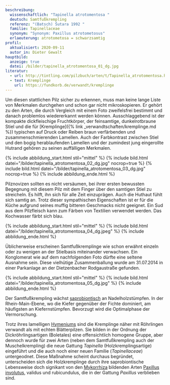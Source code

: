 ```yaml
---
beschreibung:
  wissenschaftlich: "Tapinella atrotomentosa "
  deutsch: Samtfußkrempling
  referenz: "(Batsch) Šutara 1992 "
  familie: Tapinellaceae
  synonym: "Synonym: Paxillus atrotometosus"
  erlaeuterung: atrotometosa = schwarzsamtig
profil:
  aktualisiert: 2020-09-11
  autor_in: Dieter Gewalt
hauptbild:
  anzeige: true
  datei: /bilder/tapinella_atrotomentosa_01_dg.jpg
literatur:
  - url: http://tintling.com/pilzbuch/arten/t/Tapinella_atrotomentosa.html
  - text: Kremplinge
    url: https://fundkorb.de/verwandt/kremplinge
---
```

Um diesen stattlichen Pilz sicher zu erkennen, muss man keine lange Liste von Merkmalen durchgehen und schon gar nicht mikroskopieren. Er gehört zu den Arten, die durch Vergleich mit einem Foto zweifelsfrei bestimmt und danach problemlos wiedererkannt werden können. Ausschlaggebend ist der kompakte dickfleischige Fruchtkörper, der feinsamtige, dunkelrotbraune Stiel und die für [Kremplinge]({% link _verwandtschaften/kremplinge.md %}) typischen auf Druck oder Reiben braun verfärbenden und zusammenschmierenden Lamellen. Auch der Farbkontrast zwischen Stiel und den bogig herablaufenden Lamellen und der zumindest jung eingerollte Hutrand gehören zu seinen auffälligen Merkmalen.

{% include abbildung_start.html stil="mittel" %}
{% include bild.html datei="/bilder/tapinella_atrotomentosa_02_dg.jpg" nocrop=true %}
{% include bild.html datei="/bilder/tapinella_atrotomentosa_03_dg.jpg" nocrop=true %}
{% include abbildung_ende.html %}

Pilznovizen sollten es nicht versäumen, bei ihrer ersten bewussten Begegnung mit diesem  Pilz mit dem Finger über den samtigen Stiel zu streicheln. Es hilft, ihn sich für alle Zeit einzuprägen. Auch die Huthaut fühlt sich samtig an. Trotz dieser sympathischen Eigenschaften ist er für die Küche aufgrund seines muffig bitteren Geschmacks nicht geeignet. Ein Sud aus dem Pilzfleisch kann zum Färben von Textilien verwendet werden. Das Kochwasser färbt sich blau.

{% include abbildung_start.html stil="mittel" %}
{% include bild.html datei="/bilder/tapinella_atrotomentosa_04_dg.jpeg" %}
{% include abbildung_ende.html %}

Üblicherweise erscheinen Samtfußkremplinge wie schon erwähnt einzeln oder zu wenigen an der Stielbasis miteinander verwachsen. Ein Konglomerat wie auf dem nachfolgenden Foto dürfte eine seltene Ausnahme sein. Diese vielhütige Zusammenballung wurde am 31.07.2014 in einer Parkanlage an der Dietzenbacher Rodgaustraße gefunden.

{% include abbildung_start.html stil="mittel" %}
{% include bild.html datei="/bilder/tapinella_atrotomentosa_05_dg.jpg" %}
{% include abbildung_ende.html %}

Der Samtfußkrempling wächst [saprobiontisch](saprobiontisch "Glossar") an Nadelholzstümpfen. In der Rhein-Main-Ebene, wo die Kiefer gegenüber der Fichte dominiert, am häufigsten an Kiefernstümpfen. Bevorzugt wird die Optimalphase der Vermorschung. 

Trotz ihres lamelligen [Hymeniums](Hymenium "Glossar") sind die Kremplinge näher mit Röhrlingen verwandt als mit echten Blätterpilzen. Sie bilden in der Ordnung der Dickröhrlingsartigen (Boletales) eine offensichtlich homogene Gruppe, aber dennoch wurde für zwei Arten (neben dem Samtfußkrempling auch der Muschelkrempling) die neue Gattung *Tapinella* (Holzkremplingsartige) eingeführt und die auch noch einer neuen Familie (*Tapinellaceae*) untergeodnet. Diese Maßnahme scheint durchaus begründet, unterscheiden sich die Holzkremplinge durch ihre saprobiontische Lebensweise doch signikant von den [Mykorrhiza](Mykorrhiza "Glossar") bildenden Arten [Paxillus involutus](/pilze/paxillus-involutus-kahler-krempling), validus und rubicundulus, die in der Gattung *Paxillus* verblieben sind.